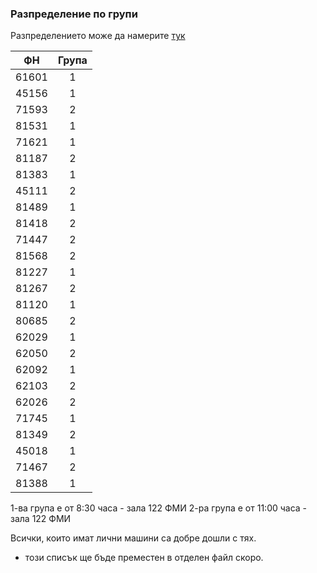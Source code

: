 ### Разпределение по групи 

Разпределението може да намерите [тук](groups.md)

| ФН   |      Група      |
|----------|:-------------:|
|61601|1|
|45156|1|
|71593|2|
|81531|1|
|71621|1|
|81187|2|
|81383|1|
|45111|2|
|81489|1|
|81418|2|
|71447|2|
|81568|2|
|81227|1|
|81267|2|
|81120|1|
|80685|2|
|62029|1|
|62050|2|
|62092|1|
|62103|2|
|62026|2|
|71745|1|
|81349|2|
|45018|1|
|71467|2|
|81388|1|

1-ва група е от 8:30 часа - зала 122 ФМИ
2-ра група е от 11:00 часа - зала 122 ФМИ

Всички, които имат лични машини са добре дошли с тях.

- този списък ще бъде преместен в отделен файл скоро.